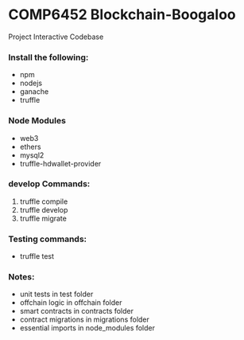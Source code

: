 # COMP6452 Blockchain-Boogaloo
Project Interactive Codebase

### Install the following:
- npm
- nodejs
- ganache
- truffle

### Node Modules
- web3
- ethers
- mysql2
- truffle-hdwallet-provider

### develop Commands:
1) truffle compile
2) truffle develop
3) truffle migrate

### Testing commands:
- truffle test

### Notes:
- unit tests in test folder
- offchain logic in offchain folder
- smart contracts in contracts folder
- contract migrations in migrations folder
- essential imports in node_modules folder
